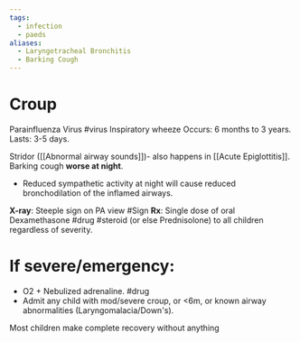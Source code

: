 ```yaml
---
tags:
  - infection
  - paeds
aliases:
  - Laryngotracheal Bronchitis
  - Barking Cough
---
```

# Croup
Parainfluenza Virus #virus
Inspiratory wheeze
Occurs: 6 months to 3 years.
Lasts: 3-5 days.

Stridor ([[Abnormal airway sounds]])- also happens in [[Acute Epiglottitis]]. 
Barking cough **worse at night**.
- Reduced sympathetic activity at night will cause reduced bronchodilation of the inflamed airways.

**X-ray**: Steeple sign on PA view #Sign
**Rx**: Single dose of oral Dexamethasone #drug #steroid (or else Prednisolone) to all children regardless of severity.
# If severe/emergency:
- O2 + Nebulized adrenaline. #drug
- Admit any child with mod/severe croup, or <6m, or known airway abnormalities (Laryngomalacia/Down's).

Most children make complete recovery without anything
